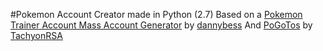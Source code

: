 #Pokemon Account Creator made in Python (2.7)
Based on a [Pokemon Trainer Account Mass Account Generator](https://github.com/dannybess/PokemonGo-Account-Generator/) by [dannybess](https://github.com/dannybess)
And [PoGoTos](https://github.com/TachyonRSA/PoGoTos) by [TachyonRSA](https://github.com/TachyonRSA)